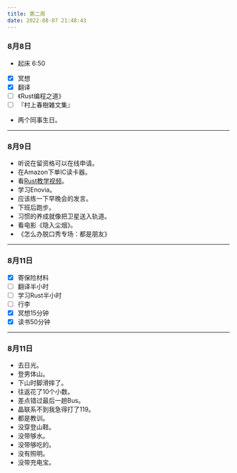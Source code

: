 ```yaml
---
title: 第二周
date: 2022-08-07 21:48:43
---
```

### 8月8日
- 起床 6:50
- [x] 冥想
- [x] 翻译
- [ ] 《Rust编程之道》
- [ ] 『村上春樹雑文集』
- 两个同事生日。

---

### 8月9日
- 听说在留资格可以在线申请。
- 在Amazon下单IC读卡器。
- 看[Rust教学视频](https://www.freecodecamp.org/news/rust-in-replit/)。
- 学习Enovia。
- 应该练一下早晚会的发言。
- 下班后跑步。
- 习惯的养成就像把卫星送入轨道。
- 看电影《隐入尘烟》。
- 《怎么办脱口秀专场：都是朋友》


---

### 8月11日
- [x] 寄保险材料
- [ ] 翻译半小时
- [ ] 学习Rust半小时
- [ ] 行李
- [x] 冥想15分钟
- [x] 读书50分钟

---

### 8月11日
- 去日光。
- 登男体山。
- 下山时脚滑摔了。
- 往返花了10个小数。
- 差点错过最后一趟Bus。
- 晶联系不到我急得打了119。
- 都是教训。
- 没穿登山鞋。
- 没带够水。
- 没带够吃的。
- 没有照明。
- 没带充电宝。
